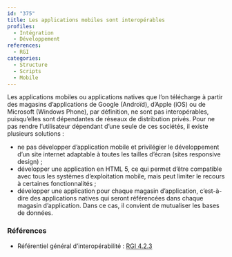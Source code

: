 ```yaml
---
id: "375"
title: Les applications mobiles sont interopérables
profiles:
  - Intégration
  - Développement
references:
  - RGI
categories:
  - Structure
  - Scripts
  - Mobile
---
```


Les applications mobiles ou applications natives que l’on télécharge à partir des magasins d’applications de Google (Androïd), d’Apple (iOS) ou de Microsoft (Windows Phone), par définition, ne sont pas interopérables, puisqu’elles sont dépendantes de réseaux de distribution privés. Pour ne pas rendre l’utilisateur dépendant d’une seule de ces sociétés, il existe plusieurs solutions :

* ne pas développer d’application mobile et privilégier le développement d’un site internet adaptable à toutes les tailles d’écran (sites responsive design) ;
* développer une application en HTML 5, ce qui permet d’être compatible avec tous les systèmes d’exploitation mobile, mais peut limiter le recours à certaines fonctionnalités ;
* développer une application pour chaque magasin d’application, c’est-à-dire des applications natives qui seront référencées dans chaque magasin d’application. Dans ce cas, il convient de mutualiser les bases de données.

### Références

* Référentiel général d’interopérabilité : [RGI 4.2.3](https://references.modernisation.gouv.fr/interoperabilite)
